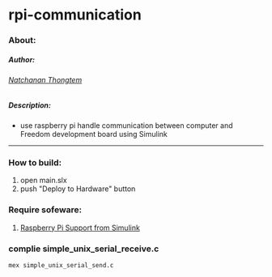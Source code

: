 # rpi-communication

### About:
##### Author:
###### [Natchanan Thongtem](https://github.com/psychoAB)
##### Description:
* use raspberry pi handle communication between computer and Freedom development board using Simulink 

___

### How to build:
1. open main.slx
2. push "Deploy to Hardware" button

### Require sofeware:
1. [Raspberry Pi Support from Simulink](https://www.mathworks.com/hardware-support/raspberry-pi-simulink.html)

### complie simple_unix_serial_receive.c
```
mex simple_unix_serial_send.c
```
